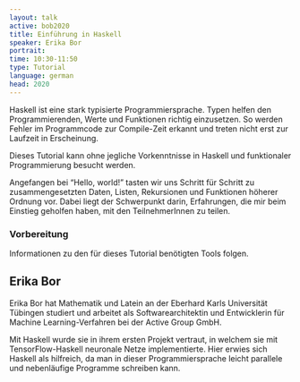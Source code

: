 ```yaml
---
layout: talk
active: bob2020
title: Einführung in Haskell
speaker: Erika Bor
portrait: 
time: 10:30-11:50
type: Tutorial
language: german
head: 2020
---
```


Haskell ist eine stark typisierte Programmiersprache. Typen helfen den
Programmierenden, Werte und Funktionen richtig einzusetzen. So werden
Fehler im Programmcode zur Compile-Zeit erkannt und treten nicht erst
zur Laufzeit in Erscheinung.

Dieses Tutorial kann ohne jegliche Vorkenntnisse in Haskell und
funktionaler Programmierung besucht werden.

Angefangen bei “Hello, world!” tasten wir uns Schritt für Schritt zu
zusammengesetzten Daten, Listen, Rekursionen und Funktionen höherer
Ordnung vor. Dabei liegt der Schwerpunkt darin, Erfahrungen, die mir
beim Einstieg geholfen haben, mit den TeilnehmerInnen zu teilen.

### Vorbereitung
Informationen zu den für dieses Tutorial benötigten Tools folgen.


## Erika Bor

Erika Bor hat Mathematik und Latein an der Eberhard Karls Universität
Tübingen studiert und arbeitet als Softwarearchitektin und
Entwicklerin für Machine Learning-Verfahren bei der Active Group GmbH.

Mit Haskell wurde sie in ihrem ersten Projekt vertraut, in welchem sie
mit TensorFlow-Haskell neuronale Netze implementierte. Hier erwies
sich Haskell als hilfreich, da man in dieser Programmiersprache leicht
parallele und nebenläufige Programme schreiben kann.